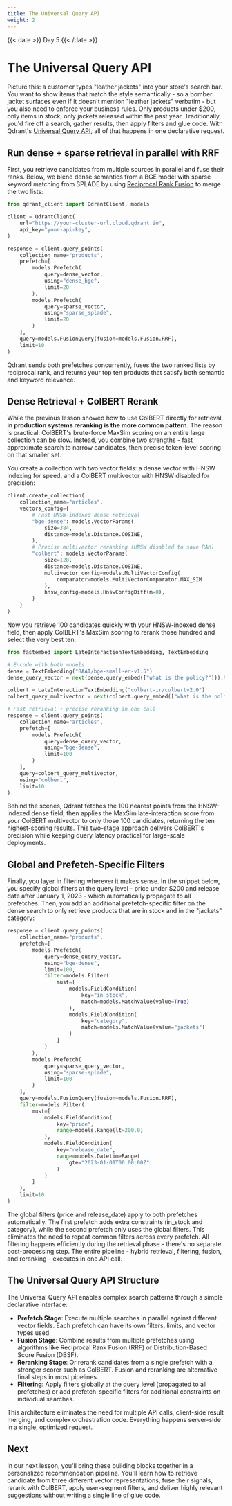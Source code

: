 ```yaml
---
title: The Universal Query API
weight: 2
---
```


{{< date >}} Day 5 {{< /date >}}

# The Universal Query API

Picture this: a customer types "leather jackets" into your store's search bar. You want to show items that match the style semantically - so a bomber jacket surfaces even if it doesn't mention "leather jackets" verbatim - but you also need to enforce your business rules. Only products under $200, only items in stock, only jackets released within the past year. Traditionally, you'd fire off a search, gather results, then apply filters and glue code. With Qdrant's [Universal Query API](/documentation/concepts/hybrid-queries/), all of that happens in one declarative request.

## Run dense + sparse retrieval in parallel with RRF

First, you retrieve candidates from multiple sources in parallel and fuse their ranks. Below, we blend dense semantics from a BGE model with sparse keyword matching from SPLADE by using [Reciprocal Rank Fusion](/documentation/concepts/hybrid-queries/#hybrid-search) to merge the two lists:

```python
from qdrant_client import QdrantClient, models

client = QdrantClient(
    url="https://your-cluster-url.cloud.qdrant.io",
    api_key="your-api-key",
)

response = client.query_points(
    collection_name="products",
    prefetch=[
        models.Prefetch(
            query=dense_vector,
            using="dense_bge",
            limit=20
        ),
        models.Prefetch(
            query=sparse_vector,
            using="sparse_splade",
            limit=20
        )
    ],
    query=models.FusionQuery(fusion=models.Fusion.RRF),
    limit=10
)
```

Qdrant sends both prefetches concurrently, fuses the two ranked lists by reciprocal rank, and returns your top ten products that satisfy both semantic and keyword relevance.

## Dense Retrieval + ColBERT Rerank

While the previous lesson showed how to use ColBERT directly for retrieval, **in production systems reranking is the more common pattern**. The reason is practical: ColBERT's brute-force MaxSim scoring on an entire large collection can be slow. Instead, you combine two strengths - fast approximate search to narrow candidates, then precise token-level scoring on that smaller set.

You create a collection with two vector fields: a dense vector with HNSW indexing for speed, and a ColBERT multivector with HNSW disabled for precision:

```python
client.create_collection(
    collection_name="articles",
    vectors_config={
        # Fast HNSW-indexed dense retrieval
        "bge-dense": models.VectorParams(
            size=384,
            distance=models.Distance.COSINE,
        ),
        # Precise multivector reranking (HNSW disabled to save RAM)
        "colbert": models.VectorParams(
            size=128,
            distance=models.Distance.COSINE,
            multivector_config=models.MultiVectorConfig(
                comparator=models.MultiVectorComparator.MAX_SIM
            ),
            hnsw_config=models.HnswConfigDiff(m=0),
        )
    }
)
```

Now you retrieve 100 candidates quickly with your HNSW-indexed dense field, then apply ColBERT's MaxSim scoring to rerank those hundred and select the very best ten:

```python
from fastembed import LateInteractionTextEmbedding, TextEmbedding

# Encode with both models
dense = TextEmbedding("BAAI/bge-small-en-v1.5")
dense_query_vector = next(dense.query_embed(["what is the policy?"])).tolist()

colbert = LateInteractionTextEmbedding("colbert-ir/colbertv2.0")
colbert_query_multivector = next(colbert.query_embed(["what is the policy?"])).tolist()

# Fast retrieval + precise reranking in one call
response = client.query_points(
    collection_name="articles",
    prefetch=[
        models.Prefetch(
            query=dense_query_vector,
            using="bge-dense",
            limit=100
        )
    ],
    query=colbert_query_multivector,
    using="colbert",
    limit=10
)
```

Behind the scenes, Qdrant fetches the 100 nearest points from the HNSW-indexed dense field, then applies the MaxSim late-interaction score from your ColBERT multivector to only those 100 candidates, returning the ten highest-scoring results. This two-stage approach delivers ColBERT's precision while keeping query latency practical for large-scale deployments.

## Global and Prefetch-Specific Filters

Finally, you layer in filtering wherever it makes sense. In the snippet below, you specify global filters at the query level - price under $200 and release date after January 1, 2023 - which automatically propagate to all prefetches. Then, you add an additional prefetch-specific filter on the dense search to only retrieve products that are in stock and in the "jackets" category:

```python
response = client.query_points(
    collection_name="products",
    prefetch=[
        models.Prefetch(
            query=dense_query_vector,
            using="bge-dense",
            limit=100,
            filter=models.Filter(
                must=[
                    models.FieldCondition(
                        key="in_stock",
                        match=models.MatchValue(value=True)
                    ),
                    models.FieldCondition(
                        key="category",
                        match=models.MatchValue(value="jackets")
                    )
                ]
            )
        ),
        models.Prefetch(
            query=sparse_query_vector,
            using="sparse-splade",
            limit=100
        )
    ],
    query=models.FusionQuery(fusion=models.Fusion.RRF),
    filter=models.Filter(
        must=[
            models.FieldCondition(
                key="price",
                range=models.Range(lt=200.0)
            ),
            models.FieldCondition(
                key="release_date",
                range=models.DatetimeRange(
                    gte="2023-01-01T00:00:00Z"
                )
            )
        ]
    ),
    limit=10
)
```

The global filters (price and release_date) apply to both prefetches automatically. The first prefetch adds extra constraints (in_stock and category), while the second prefetch only uses the global filters. This eliminates the need to repeat common filters across every prefetch. All filtering happens efficiently during the retrieval phase - there's no separate post-processing step. The entire pipeline - hybrid retrieval, filtering, fusion, and reranking - executes in one API call.

## The Universal Query API Structure

The Universal Query API enables complex search patterns through a simple declarative interface:

- **Prefetch Stage**: Execute multiple searches in parallel against different vector fields. Each prefetch can have its own filters, limits, and vector types used.
- **Fusion Stage**: Combine results from multiple prefetches using algorithms like Reciprocal Rank Fusion (RRF) or Distribution-Based Score Fusion (DBSF).
- **Reranking Stage**: Or rerank candidates from a single prefetch with a stronger scorer such as ColBERT. Fusion and reranking are alternative final steps in most pipelines.
- **Filtering**: Apply filters globally at the query level (propagated to all prefetches) or add prefetch-specific filters for additional constraints on individual searches.

This architecture eliminates the need for multiple API calls, client-side result merging, and complex orchestration code. Everything happens server-side in a single, optimized request.

## Next

In our next lesson, you'll bring these building blocks together in a personalized recommendation pipeline. You'll learn how to retrieve candidate from three different vector representations, fuse their signals, rerank with ColBERT, apply user-segment filters, and deliver highly relevant suggestions without writing a single line of glue code.